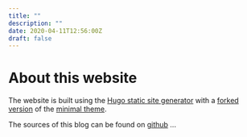 ```yaml
---
title: ""
description: ""
date: 2020-04-11T12:56:00Z
draft: false
---
```


# About this website

The website is built using the [Hugo static site generator](https://gohugo.io/) with a
[forked version](https://github.com/FQ400/minimal) of the [minimal theme](https://themes.gohugo.io/minimal/).

The sources of this blog can be found on [github](https://github.com) ...
